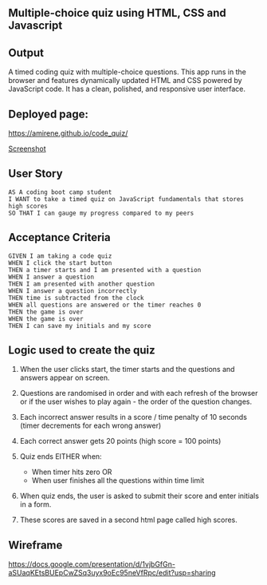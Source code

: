 ## Multiple-choice quiz using HTML, CSS and Javascript

## Output
A timed coding quiz with multiple-choice questions. This app  runs in the browser and features dynamically updated HTML and CSS powered by JavaScript code. It has a clean, polished, and responsive user interface. 

## Deployed page: 
https://amirene.github.io/code_quiz/

[Screenshot](./assets/screencapture-file-C-code-quiz-index-html-2021-07-18-19_57_38.png)


## User Story

```
AS A coding boot camp student
I WANT to take a timed quiz on JavaScript fundamentals that stores high scores
SO THAT I can gauge my progress compared to my peers
```

## Acceptance Criteria

```
GIVEN I am taking a code quiz
WHEN I click the start button
THEN a timer starts and I am presented with a question
WHEN I answer a question
THEN I am presented with another question
WHEN I answer a question incorrectly
THEN time is subtracted from the clock
WHEN all questions are answered or the timer reaches 0
THEN the game is over
WHEN the game is over
THEN I can save my initials and my score
```

## Logic used to create the quiz

1. When the user clicks start, the timer starts and the questions and answers appear on screen.
2. Questions are randomised in order and with each refresh of the browser or if the user wishes to play again - the order of the question changes.
3. Each incorrect answer results in a score / time penalty of 10 seconds (timer decrements for each wrong answer)
4. Each correct answer gets 20 points (high score = 100 points)

5. Quiz ends EITHER when: 
    * When timer hits zero OR
    * When user finishes all the questions within time limit
6. When quiz ends, the user is asked to submit their score and enter initials in a form.
7. These scores are saved in a second html page called high scores. 


## Wireframe

https://docs.google.com/presentation/d/1vjbGfGn-aSUaqKEtsBUEpCwZSq3uyx9oEc95neVfRpc/edit?usp=sharing